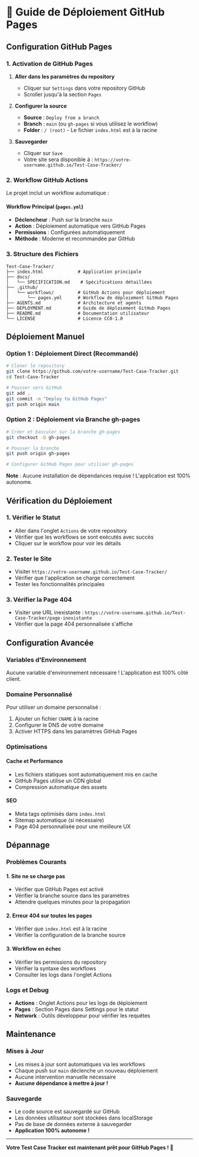 # 🚀 Guide de Déploiement GitHub Pages

## Configuration GitHub Pages

### 1. Activation de GitHub Pages

1. **Aller dans les paramètres du repository**
   - Cliquer sur `Settings` dans votre repository GitHub
   - Scroller jusqu'à la section `Pages`

2. **Configurer la source**
   - **Source** : `Deploy from a branch`
   - **Branch** : `main` (ou `gh-pages` si vous utilisez le workflow)
   - **Folder** : `/ (root)` - Le fichier `index.html` est à la racine

3. **Sauvegarder**
   - Cliquer sur `Save`
   - Votre site sera disponible à : `https://votre-username.github.io/Test-Case-Tracker/`

### 2. Workflow GitHub Actions

Le projet inclut un workflow automatique :

#### Workflow Principal (`pages.yml`)
- **Déclencheur** : Push sur la branche `main`
- **Action** : Déploiement automatique vers GitHub Pages
- **Permissions** : Configurées automatiquement
- **Méthode** : Moderne et recommandée par GitHub

### 3. Structure des Fichiers

```
Test-Case-Tracker/
├── index.html             # Application principale
├── docs/
│   └── SPECIFICATION.md    # Spécifications détaillées
├── .github/
│   └── workflows/         # GitHub Actions pour déploiement
│       └── pages.yml      # Workflow de déploiement GitHub Pages
├── AGENTS.md              # Architecture et agents
├── DEPLOYMENT.md          # Guide de déploiement GitHub Pages
├── README.md              # Documentation utilisateur
└── LICENSE                # Licence CC0-1.0
```

## Déploiement Manuel

### Option 1 : Déploiement Direct (Recommandé)
```bash
# Cloner le repository
git clone https://github.com/votre-username/Test-Case-Tracker.git
cd Test-Case-Tracker

# Pousser vers GitHub
git add .
git commit -m "Deploy to GitHub Pages"
git push origin main
```

### Option 2 : Déploiement via Branche gh-pages
```bash
# Créer et basculer sur la branche gh-pages
git checkout -b gh-pages

# Pousser la branche
git push origin gh-pages

# Configurer GitHub Pages pour utiliser gh-pages
```

**Note** : Aucune installation de dépendances requise ! L'application est 100% autonome.

## Vérification du Déploiement

### 1. Vérifier le Statut
- Aller dans l'onglet `Actions` de votre repository
- Vérifier que les workflows se sont exécutés avec succès
- Cliquer sur le workflow pour voir les détails

### 2. Tester le Site
- Visiter `https://votre-username.github.io/Test-Case-Tracker/`
- Vérifier que l'application se charge correctement
- Tester les fonctionnalités principales

### 3. Vérifier la Page 404
- Visiter une URL inexistante : `https://votre-username.github.io/Test-Case-Tracker/page-inexistante`
- Vérifier que la page 404 personnalisée s'affiche

## Configuration Avancée

### Variables d'Environnement
Aucune variable d'environnement nécessaire ! L'application est 100% côté client.

### Domaine Personnalisé
Pour utiliser un domaine personnalisé :
1. Ajouter un fichier `CNAME` à la racine
2. Configurer le DNS de votre domaine
3. Activer HTTPS dans les paramètres GitHub Pages

### Optimisations

#### Cache et Performance
- Les fichiers statiques sont automatiquement mis en cache
- GitHub Pages utilise un CDN global
- Compression automatique des assets

#### SEO
- Meta tags optimisés dans `index.html`
- Sitemap automatique (si nécessaire)
- Page 404 personnalisée pour une meilleure UX

## Dépannage

### Problèmes Courants

#### 1. Site ne se charge pas
- Vérifier que GitHub Pages est activé
- Vérifier la branche source dans les paramètres
- Attendre quelques minutes pour la propagation

#### 2. Erreur 404 sur toutes les pages
- Vérifier que `index.html` est à la racine
- Vérifier la configuration de la branche source

#### 3. Workflow en échec
- Vérifier les permissions du repository
- Vérifier la syntaxe des workflows
- Consulter les logs dans l'onglet Actions

### Logs et Debug
- **Actions** : Onglet Actions pour les logs de déploiement
- **Pages** : Section Pages dans Settings pour le statut
- **Network** : Outils développeur pour vérifier les requêtes

## Maintenance

### Mises à Jour
- Les mises à jour sont automatiques via les workflows
- Chaque push sur `main` déclenche un nouveau déploiement
- Aucune intervention manuelle nécessaire
- **Aucune dépendance à mettre à jour !**

### Sauvegarde
- Le code source est sauvegardé sur GitHub
- Les données utilisateur sont stockées dans localStorage
- Pas de base de données externe à sauvegarder
- **Application 100% autonome !**

---

**Votre Test Case Tracker est maintenant prêt pour GitHub Pages ! 🎉**
